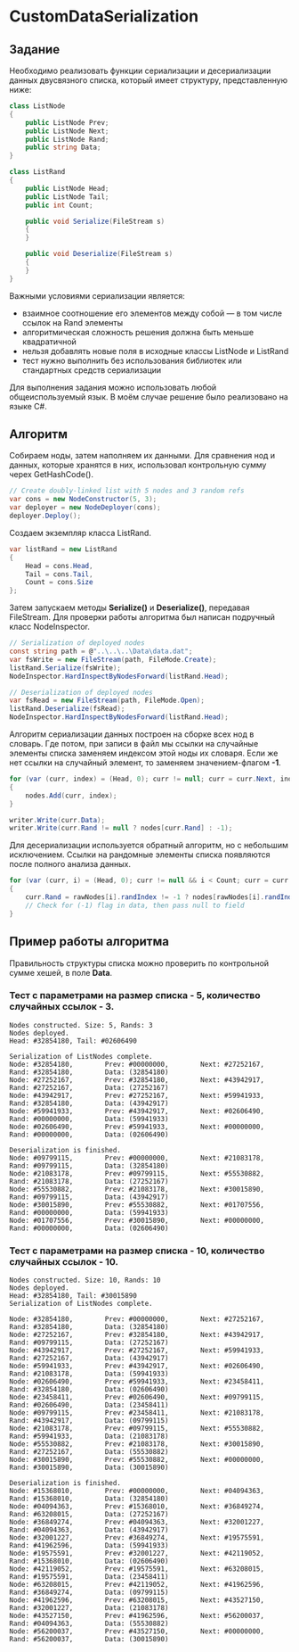# CustomDataSerialization

## Задание

Необходимо реализовать функции сериализации и десериализации данных двусвязного списка, который имеет структуру,
представленную ниже:

```csharp
class ListNode
{
    public ListNode Prev;
    public ListNode Next;
    public ListNode Rand;
    public string Data;
}
```

```csharp
class ListRand
{
    public ListNode Head;
    public ListNode Tail;
    public int Count;

    public void Serialize(FileStream s)
    {
    }

    public void Deserialize(FileStream s)
    {
    }
}
```

Важными условиями сериализации является:

- взаимное соотношение его элементов между собой — в том числе ссылок на Rand элементы
- алгоритмическая сложность решения должна быть меньше квадратичной
- нельзя добавлять новые поля в исходные классы ListNode и ListRand
- тест нужно выполнить без использования библиотек или стандартных средств сериализации

Для выполнения задания можно использовать любой общеиспользуемый язык. В моём случае решение было реализовано на языке
C#.

## Алгоритм

Собираем ноды, затем наполняем их данными.
Для сравнения нод и данных, которые хранятся в них, использовал контрольную сумму черех GetHashCode().

```csharp
// Create doubly-linked list with 5 nodes and 3 random refs
var cons = new NodeConstructor(5, 3);
var deployer = new NodeDeployer(cons);
deployer.Deploy();
```

Создаем экземпляр класса ListRand.

```csharp
var listRand = new ListRand
{
    Head = cons.Head,
    Tail = cons.Tail,
    Count = cons.Size
};
```

Затем запускаем методы **Serialize()** и **Deserialize()**, передавая FileStream. Для проверки работы алгоритма был
написан подручный класс NodeInspector.

```csharp
// Serialization of deployed nodes
const string path = @"..\..\..\Data\data.dat";
var fsWrite = new FileStream(path, FileMode.Create);
listRand.Serialize(fsWrite);
NodeInspector.HardInspectByNodesForward(listRand.Head);

// Deserialization of deployed nodes
var fsRead = new FileStream(path, FileMode.Open);
listRand.Deserialize(fsRead);
NodeInspector.HardInspectByNodesForward(listRand.Head);
```

Алгоритм сериализации данных построен на сборке всех нод в словарь.
Где потом, при записи в файл мы ссылки на случайные элементы списка заменяем индексом этой ноды их словаря.
Если же нет ссылки на случайный элемент, то заменяем значением-флагом **-1**.

```csharp
for (var (curr, index) = (Head, 0); curr != null; curr = curr.Next, index++)
{
    nodes.Add(curr, index);
}
```

```csharp
writer.Write(curr.Data);
writer.Write(curr.Rand != null ? nodes[curr.Rand] : -1);
```

Для десериализации используется обратный алгоритм, но с небольшим исключением.
Ссылки на рандомные элементы списка появляются после полного анализа данных.

```csharp
for (var (curr, i) = (Head, 0); curr != null && i < Count; curr = curr.Next, i++)
{
    curr.Rand = rawNodes[i].randIndex != -1 ? nodes[rawNodes[i].randIndex] : null;
    // Check for (-1) flag in data, then pass null to field
}
```

## Пример работы алгоритма

Правильность структуры списка можно проверить по контрольной сумме хешей, в поле **Data**.

### Тест с параметрами на размер списка - 5, количество случайных ссылок - 3.

```text
Nodes constructed. Size: 5, Rands: 3
Nodes deployed.
Head: #32854180, Tail: #02606490

Serialization of ListNodes complete.
Node: #32854180,        Prev: #00000000,        Next: #27252167,        Rand: #32854180,        Data: (32854180)
Node: #27252167,        Prev: #32854180,        Next: #43942917,        Rand: #27252167,        Data: (27252167)
Node: #43942917,        Prev: #27252167,        Next: #59941933,        Rand: #32854180,        Data: (43942917)
Node: #59941933,        Prev: #43942917,        Next: #02606490,        Rand: #00000000,        Data: (59941933)
Node: #02606490,        Prev: #59941933,        Next: #00000000,        Rand: #00000000,        Data: (02606490)

Deserialization is finished.
Node: #09799115,        Prev: #00000000,        Next: #21083178,        Rand: #09799115,        Data: (32854180)
Node: #21083178,        Prev: #09799115,        Next: #55530882,        Rand: #21083178,        Data: (27252167)
Node: #55530882,        Prev: #21083178,        Next: #30015890,        Rand: #09799115,        Data: (43942917)
Node: #30015890,        Prev: #55530882,        Next: #01707556,        Rand: #00000000,        Data: (59941933)
Node: #01707556,        Prev: #30015890,        Next: #00000000,        Rand: #00000000,        Data: (02606490)
```

### Тест с параметрами на размер списка - 10, количество случайных ссылок - 10.

```text
Nodes constructed. Size: 10, Rands: 10
Nodes deployed.
Head: #32854180, Tail: #30015890
Serialization of ListNodes complete.

Node: #32854180,        Prev: #00000000,        Next: #27252167,        Rand: #32854180,        Data: (32854180)
Node: #27252167,        Prev: #32854180,        Next: #43942917,        Rand: #09799115,        Data: (27252167)
Node: #43942917,        Prev: #27252167,        Next: #59941933,        Rand: #27252167,        Data: (43942917)
Node: #59941933,        Prev: #43942917,        Next: #02606490,        Rand: #21083178,        Data: (59941933)
Node: #02606490,        Prev: #59941933,        Next: #23458411,        Rand: #32854180,        Data: (02606490)
Node: #23458411,        Prev: #02606490,        Next: #09799115,        Rand: #02606490,        Data: (23458411)
Node: #09799115,        Prev: #23458411,        Next: #21083178,        Rand: #43942917,        Data: (09799115)
Node: #21083178,        Prev: #09799115,        Next: #55530882,        Rand: #59941933,        Data: (21083178)
Node: #55530882,        Prev: #21083178,        Next: #30015890,        Rand: #27252167,        Data: (55530882)
Node: #30015890,        Prev: #55530882,        Next: #00000000,        Rand: #30015890,        Data: (30015890)

Deserialization is finished.
Node: #15368010,        Prev: #00000000,        Next: #04094363,        Rand: #15368010,        Data: (32854180)
Node: #04094363,        Prev: #15368010,        Next: #36849274,        Rand: #63208015,        Data: (27252167)
Node: #36849274,        Prev: #04094363,        Next: #32001227,        Rand: #04094363,        Data: (43942917)
Node: #32001227,        Prev: #36849274,        Next: #19575591,        Rand: #41962596,        Data: (59941933)
Node: #19575591,        Prev: #32001227,        Next: #42119052,        Rand: #15368010,        Data: (02606490)
Node: #42119052,        Prev: #19575591,        Next: #63208015,        Rand: #19575591,        Data: (23458411)
Node: #63208015,        Prev: #42119052,        Next: #41962596,        Rand: #36849274,        Data: (09799115)
Node: #41962596,        Prev: #63208015,        Next: #43527150,        Rand: #32001227,        Data: (21083178)
Node: #43527150,        Prev: #41962596,        Next: #56200037,        Rand: #04094363,        Data: (55530882)
Node: #56200037,        Prev: #43527150,        Next: #00000000,        Rand: #56200037,        Data: (30015890)
```
